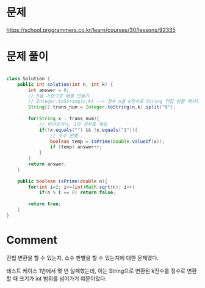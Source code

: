 # 문제 

https://school.programmers.co.kr/learn/courses/30/lessons/92335


# 문제 풀이

```java

class Solution {
    public int solution(int n, int k) {
        int answer = 0;
        // 0을 기준으로 배열 만들기
        // Integer.toString(n,k) --> 정수 n을 k진수로 String 타입 반환 메서드
        String[] trans_num = Integer.toString(n,k).split("0");
        
        for(String x : trans_num){
            // 비어있거나, 1의 경우를 제외
            if(!x.equals("") && !x.equals("1")){
                // 소수 판별
                boolean temp = isPrime(Double.valueOf(x));
                if (temp) answer++;
            }
        }
        return answer;
    }
    
    public boolean isPrime(double n){
        for(int i=2; i<=(int)Math.sqrt(n); i++)
            if(n % i == 0) return false;
        
        return true;
    }
}

```
# Comment

진법 변환을 할 수 있는지, 소수 판별을 할 수 있는지에 대한 문제였다.

테스트 케이스 1번에서 몇 번 실패했는데, 이는 String으로 변환된 k진수를 정수로 변환할 때 크기가 int 범위를 넘어가기 떄문이었다.


